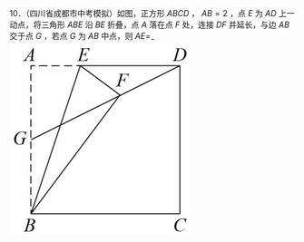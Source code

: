 10．（四川省成都市中考模拟）如图，正方形 $A B C D$ ， $A B = 2$ ，点 $E$ 为 $A D$ 上一动点，将三角形 $A B E$ 沿 $B E$ 折叠，点 $A$ 落在点 $F$ 处，连接 $D F$ 并延长，与边 $A B$ 交于点 $G$ ，若点 $G$ 为 $A B$ 中点，则 $A E = _ { - }$
![](<../../qs_image_DB/专题1-3_“12345”模型·选填压轴必备大招（共3种类型）（解析版）__/fd909294f7bf0a46f86b258336385223162fc38daf9c95d25dbb74492f8018d2.jpg>)

